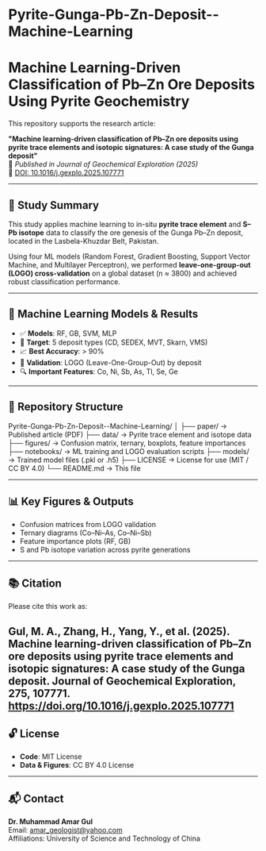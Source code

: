 # Pyrite-Gunga-Pb-Zn-Deposit--Machine-Learning
# Machine Learning-Driven Classification of Pb–Zn Ore Deposits Using Pyrite Geochemistry

This repository supports the research article:

**"Machine learning-driven classification of Pb–Zn ore deposits using pyrite trace elements and isotopic signatures: A case study of the Gunga deposit"**  
📝 *Published in Journal of Geochemical Exploration (2025)*  
🔗 [DOI: 10.1016/j.gexplo.2025.107771](https://doi.org/10.1016/j.gexplo.2025.107771)

---

## 📌 Study Summary

This study applies machine learning to in-situ **pyrite trace element** and **S–Pb isotope** data to classify the ore genesis of the Gunga Pb–Zn deposit, located in the Lasbela-Khuzdar Belt, Pakistan. 

Using four ML models (Random Forest, Gradient Boosting, Support Vector Machine, and Multilayer Perceptron), we performed **leave-one-group-out (LOGO) cross-validation** on a global dataset (n ≈ 3800) and achieved robust classification performance.

---

## 🧠 Machine Learning Models & Results

- ✅ **Models**: RF, GB, SVM, MLP  
- 🎯 **Target**: 5 deposit types (CD, SEDEX, MVT, Skarn, VMS)  
- 📈 **Best Accuracy**: > 90%   
- 🧪 **Validation**: LOGO (Leave-One-Group-Out) by deposit  
- 🔍 **Important Features**: Co, Ni, Sb, As, Tl, Se, Ge  

---

## 📁 Repository Structure

Pyrite-Gunga-Pb-Zn-Deposit--Machine-Learning/
│
├── paper/ → Published article (PDF)
├── data/ → Pyrite trace element and isotope data
├── figures/ → Confusion matrix, ternary, boxplots, feature importances
├── notebooks/ → ML training and LOGO evaluation scripts
├── models/ → Trained model files (.pkl or .h5)
├── LICENSE → License for use (MIT / CC BY 4.0)
└── README.md → This file

---

## 📊 Key Figures & Outputs

- Confusion matrices from LOGO validation  
- Ternary diagrams (Co–Ni–As, Co–Ni–Sb)  
- Feature importance plots (RF, GB)  
- S and Pb isotope variation across pyrite generations  

---

## 📚 Citation

Please cite this work as:

Gul, M. A., Zhang, H., Yang, Y., et al. (2025).
Machine learning-driven classification of Pb–Zn ore deposits using pyrite trace elements and isotopic signatures: A case study of the Gunga deposit.
Journal of Geochemical Exploration, 275, 107771.
https://doi.org/10.1016/j.gexplo.2025.107771 
---

## 🔓 License

- **Code**: MIT License  
- **Data & Figures**: CC BY 4.0 License  

---

## 📬 Contact

**Dr. Muhammad Amar Gul**  
Email: amar_geologist@yahoo.com  
Affiliations: University of Science and Technology of China 
